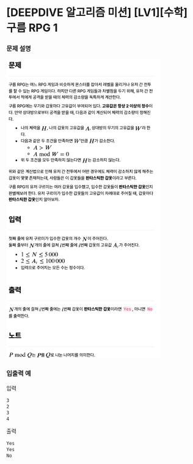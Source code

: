 # [DEEPDIVE 알고리즘 미션] [LV1][수학] 구름 RPG 1

### 문제 설명

![문제설명](../img/구름RPG.png)

### 입출력 예

입력

```
3
2
3
4
```

출력

```
Yes
Yes
No
```
